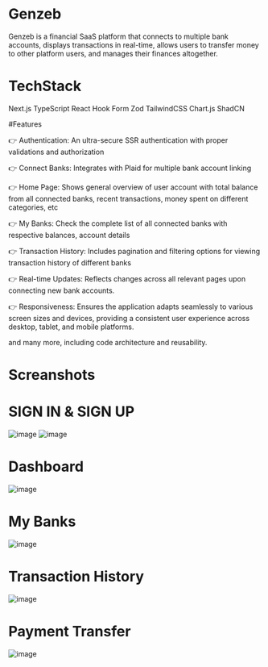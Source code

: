 #  Genzeb
Genzeb is a financial SaaS platform that connects to multiple bank accounts, displays transactions in real-time, allows users to transfer money to other platform users, and manages their finances altogether.

#  TechStack
  Next.js
  TypeScript
  React Hook Form
  Zod
  TailwindCSS
  Chart.js
  ShadCN

#Features

👉 Authentication: An ultra-secure SSR authentication with proper validations and authorization

👉 Connect Banks: Integrates with Plaid for multiple bank account linking

👉 Home Page: Shows general overview of user account with total balance from all connected banks, recent transactions, money spent on different categories, etc

👉 My Banks: Check the complete list of all connected banks with respective balances, account details

👉 Transaction History: Includes pagination and filtering options for viewing transaction history of different banks

👉 Real-time Updates: Reflects changes across all relevant pages upon connecting new bank accounts.

👉 Responsiveness: Ensures the application adapts seamlessly to various screen sizes and devices, providing a consistent user experience across desktop, tablet, and mobile platforms.

and many more, including code architecture and reusability.

# Screanshots

# SIGN IN & SIGN UP
![image](https://github.com/user-attachments/assets/8e932b13-02c4-4d15-b0a2-e32827f4f506)          ![image](https://github.com/user-attachments/assets/aeb5b0be-2b40-4204-945a-651f3efb0ff6)

#  Dashboard 
![image](https://github.com/user-attachments/assets/f4f0ec27-a684-48e0-9909-5a25e385bf19)

#  My Banks 
![image](https://github.com/user-attachments/assets/3cf1b8e5-7aa1-4e97-860b-33ef4dfd89c0)

# Transaction History 
![image](https://github.com/user-attachments/assets/d1c2452f-acb2-4b83-b086-47417f6127f8)
# Payment Transfer
![image](https://github.com/user-attachments/assets/5050538f-fa0e-4b98-9f04-7bbce237cb43)




  
